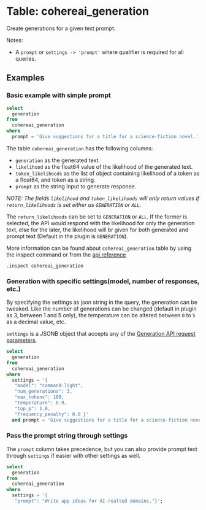 # Table: cohereai_generation

Create generations for a given text prompt.

Notes:
* A `prompt` or `settings -> 'prompt'` where qualifier is required for all queries.

## Examples

### Basic example with simple prompt

```sql
select
  generation
from
  cohereai_generation
where
  prompt = 'Give suggestions for a title for a science-fiction novel.';
```

The table `cohereai_generation` has the following columns:

- `generation` as the generated text.
- `likelihood` as the float64 value of the likelihood of the generated text.
- `token_likelihoods` as the list of object containing likelihood of a token as a float64, and token as a string.
- `prompt` as the string input to generate response.

*NOTE: The fields `likelihood` and `token_likelihoods` will only return values if `return_likelihoods` is set either as `GENERATION` or `ALL`.*

The `return_likelihoods` can be set to `GENERATION` or `ALL`. If the former is selected, the API would respond with the likelihood for only the generation text, else for the later, the likelihood will br given for both generated and prompt text (Default in the plugin is `GENERATION`).

More information can be found about `cohereai_generation` table by using the inspect command or from the [api reference](https://docs.cohere.com/reference/generate)

```
.inspect cohereai_generation
```

### Generation with specific settings(model, number of responses, etc.)

By specifying the settings as json string in the query, the generation can be tweaked. Like the number of generations can be changed (default in plugin as 3, between 1 and 5 only), the temperature can be altered between `0` to `5` as a decimal value, etc.

`settings` is a JSONB object that accepts any of the [Generation API request parameters](https://docs.cohere.com/reference/generate).

```sql
select
  generation
from
  cohereai_generation
where
  settings = '{
   "model": "command-light",
   "num_generations": 3,
   "max_tokens": 100,
   "temperature": 0.9,
   "top_p": 1.0,
   "frequency_penalty": 0.0 }'
  and prompt = 'Give suggestions for a title for a science-fiction novel.
```

### Pass the prompt string through settings

The `prompt` column takes precedence, but you can also provide prompt text through `settings` if easier with other settings as well.

```sql
select 
  generation 
from 
  cohereai_generation 
where 
  settings = '{
   "prompt": "Write app ideas for AI-realted domains."}';
```

